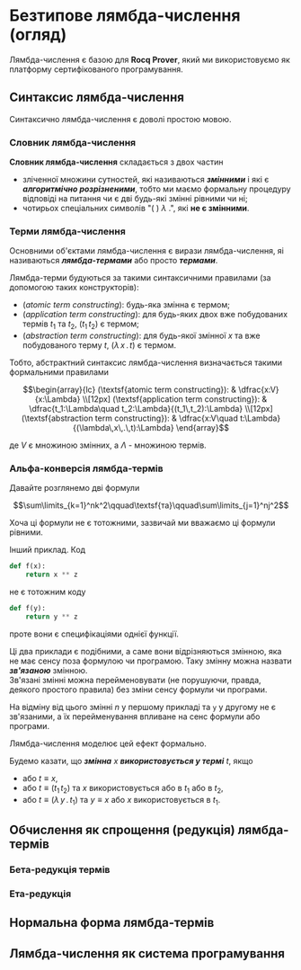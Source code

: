 # Безтипове лямбда-числення (огляд)

Лямбда-числення є базою для **Rocq Prover**, який ми використовуємо як платформу сертифікованого програмування.

## Синтаксис лямбда-числення

Синтаксично лямбда-числення є доволі простою мовою.

### Словник лямбда-числення

**Словник лямбда-числення** складається з двох частин

- зліченної множини сутностей, які називаються ***змінними*** і які є ***алгоритмічно розрізненими***, тобто ми маємо формальну процедуру відповіді на питання чи є дві будь-які змінні рівними чи ні;
- чотирьох спеціальних символів "$(\ )\ \lambda\ .$", які **не є змінними**.

### Терми лямбда-числення

Основними об'єктами лямбда-числення є вирази лямбда-числення, яі називаються ***лямбда-термами*** або просто ***термами***.

Лямбда-терми будуються за такими синтаксичними правилами (за допомогою таких конструкторів):

- (*atomic term constructing*): будь-яка змінна є термом;
- (*application term constructing*): для будь-яких двох вже побудованих термів $t_1$ та $t_2$, $(t_1\,t_2)$ є термом;
- (*abstraction term constructing*): для будь-якої змінної $x$ та вже побудованого терму $t$, $(\lambda\,x\,.\,t)$ є термом. 

Тобто, абстрактний синтаксис лямбда-числення визначається такими формальними правилами

```math
\begin{array}{lc}
(\textsf{atomic term constructing}): & \dfrac{x:V}{x:\Lambda} \\[12px]
(\textsf{application term constructing}): & \dfrac{t_1:\Lambda\quad t_2:\Lambda}{(t_1\,t_2):\Lambda} \\[12px]
(\textsf{abstraction term constructing}): & \dfrac{x:V\quad t:\Lambda}{(\lambda\,x\,.\,t):\Lambda}
\end{array}
```

де $V$ є множиною змінних, а $\Lambda$ - множиною термів.

<!-- Тут планується додати текст про синтаксичне дерево лямбда-терму -->

### Альфа-конверсія лямбда-термів

Давайте розглянемо дві формули

```math
\sum\limits_{k=1}^nk^2\qquad\textsf{та}\qquad\sum\limits_{j=1}^nj^2
```

Хоча ці формули не є тотожними, зазвичай ми вважаємо ці формули рівними.

Інший приклад. Код

```python
def f(x):
    return x ** z
```

не є тотожним коду

```python
def f(y):
    return y ** z
```

проте вони є специфікаціями однієї функції.

Ці два приклади є подібними, а саме вони відрізняються змінною, яка не має сенсу поза формулою чи програмою.
Таку змінну можна назвати ***зв'язаною*** змінною.<br/>
Зв'язані змінні можна перейменовувати (не порушуючи, правда, деякого простого правила) без зміни сенсу формули чи програми.

На відміну від цього змінні $n$ у першому прикладі та `y` у другому не є зв'язаними, а їх перейменування впливане на сенс формули або програми.

Лямбда-числення моделює цей ефект формально.

Будемо казати, що ***змінна*** $x$ ***використовується у термі*** $t$, якщо

- або $t\equiv x$,
- або $t\equiv(t_1\,t_2)$ та $x$ використовується або в $t_1$ або в $t_2$,
- або $t\equiv(\lambda\,y\,.\,t_1)$ та $y\equiv x$ або $x$ використовується в $t_1$.



## Обчислення як спрощення (редукція) лямбда-термів

### Бета-редукція термів



### Ета-редукція



## Нормальна форма лямбда-термів



## Лямбда-числення як система програмування


